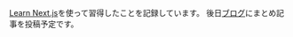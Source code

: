  [Learn Next.js](https://nextjs.org/learn)を使って習得したことを記録しています。
 後日[ブログ](https://easy-notion-blog-02.vercel.app/blog)にまとめ記事を投稿予定です。
